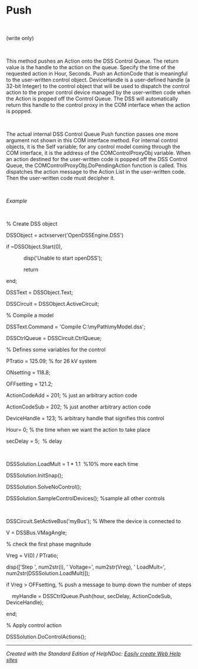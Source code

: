 # Push

&nbsp;

(write only)

&nbsp;

This method pushes an Action onto the DSS Control Queue. The return value is the handle to the action on the queue. Specify the time of the requested action in Hour, Seconds. Push an ActionCode that is meaningful to the user-written control object. DeviceHandle is a user-defined handle (a 32-bit Integer) to the control object that will be used to dispatch the control action to the proper control device managed by the user-written code when the Action is popped off the Control Queue. The DSS will automatically return this handle to the control proxy in the COM interface when the action is popped.&nbsp;

&nbsp;

The actual internal DSS Control Queue Push function passes one more argument not shown in this COM interface method. For internal control objects, it is the Self variable; for any control model coming through the COM interface, it is the address of the COMControlProxyObj variable. When an action destined for the user-written code is popped off the DSS Control Queue, the COMControlProxyObj.DoPendingAction function is called. This dispatches the action message to the Action List in the user-written code. Then the user-written code must decipher it.

&nbsp;

*Example*

&nbsp;

% Create DSS object

DSSObject = actxserver('OpenDSSEngine.DSS')

if ~DSSObject.Start(0),

&nbsp; &nbsp; &nbsp; &nbsp; &nbsp; &nbsp; disp('Unable to start openDSS');

&nbsp; &nbsp; &nbsp; &nbsp; &nbsp; &nbsp; return

end;

DSSText = DSSObject.Text;

DSSCircuit = DSSObject.ActiveCircuit;

% Compile a model &nbsp; &nbsp;

DSSText.Command = 'Compile C:\\myPath\\myModel.dss';

DSSCtrlQueue = DSSCircuit.CtrlQueue;

% Defines some variables for the control

PTratio = 125.09; % for 26 kV system

ONsetting = 118.8;

OFFsetting = 121.2;

ActionCodeAdd = 201; % just an arbitrary action code

ActionCodeSub = 202; % just another arbitrary action code

DeviceHandle = 123; % arbitrary handle that signifies this control

Hour= 0; % the time when we want the action to take place

secDelay = 5;&nbsp; % delay

&nbsp;

DSSSolution.LoadMult = 1 \* 1.1&nbsp; %10% more each time

DSSSolution.InitSnap();

DSSSolution.SolveNoControl();

DSSSolution.SampleControlDevices(); %sample all other controls

&nbsp;

DSSCircuit.SetActiveBus('myBus'); % Where the device is connected to

V = DSSBus.VMagAngle;

% check the first phase magnitude

Vreg = V(0) / PTratio;

disp(\['Step ', num2str(i), ' Voltage=', num2str(Vreg), ' LoadMult=', num2str(DSSSolution.LoadMult)\]);&nbsp;

if Vreg \> OFFsetting, % push a message to bump down the number of steps

&nbsp; &nbsp; myHandle = DSSCtrlQueue.Push(hour, secDelay, ActionCodeSub, DeviceHandle);

end;

% Apply control action

DSSSolution.DoControlActions();


***
_Created with the Standard Edition of HelpNDoc: [Easily create Web Help sites](<https://www.helpndoc.com/feature-tour>)_
